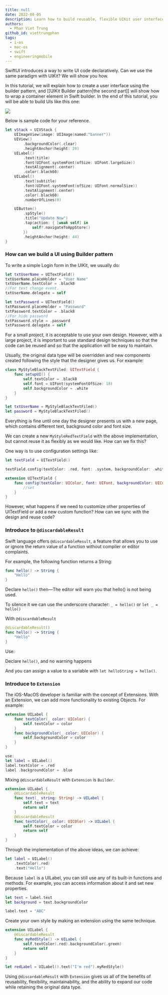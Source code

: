 ```yaml
---
title: null
date: 2022-08-05
description: Learn how to build reusable, flexible UIKit user interfaces using the builder pattern with Swift extensions and @discardableResult for cleaner, declarative UI code.
authors:
  - Phan Viet Trung
github_id: viettrungphan
tags:
  - i-os
  - mac-os
  - swift
  - engineeringmobile
---
```


SwiftUI introduces a way to write UI code declaratively. Can we use the same paradigm with UIKit? We will show you how.

In this tutorial, we will explain how to create a user interface using the builder pattern, and [[UIKit Builder pattern|the second part]] will show how to wrap a container element in Swift builder. In the end of this tutorial, you will be able to build UIs like this one:

![](assets/uikit-builder-pattern_ios_uikit_builder_pattern_banner.webp)

Below is sample code for your reference.

```swift
let vStack = UIVStack {
    UIImageView(image: UIImage(named:"banner"))
    UIView()
        .backgroundColor(.clear)
        .heightAnchor(height: 20)
    UILabel()
        .text(title)
        .font(UIFont.systemFont(ofSize: UIFont.largeSize))
        .textAlignment(.center)
        .color(.black60)
    UILabel()
        .text(subtitle)
        .font(UIFont.systemFont(ofSize: UIFont.normalSize))
        .textAlignment(.center)
        .color(.black60)
        .numberOfLines(0)

    UIButton()
        .spStyle()
        .title("Update Now")
        .tap(action: { [weak self] in
            self?.navigateToAppStore()
        })
        .heightAnchor(height: 44)
}
```

### How can we build a UI using Builder pattern

To write a simple Login form in the UIKit, we usually do:

```swift
let txtUserName = UITextField()
txtUserName.placeHolder = "User Name"
txtUserName.textColor = .black8
//For text change event.
txtUserName.delegate = self

let txtPassword = UITextField()
txtPassword.placeHolder = "Password"
txtPassword.textColor = .black8
//For hide password
txtPassword.style = .password
txtPassword.delegate = self
```

For a small project, it is acceptable to use your own design. However, with a large project, it is important to use standard design techniques so that the code can be reused and so that the application will be easy to maintain.

Usually, the original data type will be overridden and new components created following the style that the designer gives us. For example:

```swift
class MyStyleBlackTextFiled: UITextField {
	func setupUI() {
        self.textColor = .black8
        self.font = UIFont(systemFontOfSize: 18)
        self.backgroundColor = .white
    }
}

let txtUserName = MyStyleBlackTextFiled()
let password = MyStyleBlackTextFiled()
```

Everything is fine until one day the designer presents us with a new page, which contains different text, background color and font size.

We can create a new `MyStyleRedTextField` with the above implementation, but cannot reuse it as flexibly as we would like. How can we fix this?

One way is to use configuration settings like:

```swift
let textField = UITextField()

textField.config(textColor: .red, font: .system, backgroundColor: .white)

extension UITextField {
	func config(textColor: UIColor, font: UIFont, backgroundColor: UIColor) {
        //set
    }
}
```

However, what happens if we need to customize other properties of UITextField or add a new custom function? How can we sync with the design and reuse code?

### Introduce to `@discardableResult`

Swift language offers `@discardableResult`, a feature that allows you to use or ignore the return value of a function without compiler or editor complaints.

For example, the following function returns a String:

```swift
func hello() -> String {
	"Hello"
}
```

Declare `hello()` then—The editor will warn you that hello() is not being used.

To silence it we can use the underscore character: `_ = hello()` or `let _ = hello()`

With `@discardableResult`

```swift
@discardableResult()
func hello() -> String {
	"Hello"
}
```

Use:

Declare `hello()`, and no warning happens

And you can assign a value to a variable with `let helloString = hello()`.

### Introduce to `Extension`

The iOS-MacOS developer is familiar with the concept of Extensions. With an Extension, we can add more functionality to existing Objects. For example:

```swift
extension UILabel {
    func textColor(_ color: UIColor) {
        self.textColor = color
    }
    func backgroundColor(_ color: UIColor) {
        self.backgroundColor = color
    }
}

use:
let label = UILabel()
label.textColor = .red
label .backgroundColor = .blue
```

Mixing `@discardableResult` with `Extension` is `Builder`.

```swift
extension UILabel {
    @discardableResult
    func text(_ string: String) -> UILabel {
        self.text = text
        return self
    }
    @discardableResult
    func textColor(_ color: UICOlor) -> UILabel {
        self.textColor = color
        return self
    }
}
```

Through the implementation of the above ideas, we can achieve:

```swift
let label = UILabel()
    .textColor(.red)
    .text("Hello")
```

Because `label` is a UILabel, you can still use any of its built-in functions and methods. For example, you can access information about it and set new properties.

```swift
let text = label.text
let background = text.backgroundColor

label.text = "ABC"
```

Create your own style by making an extension using the same technique.

```swift
extension UILabel {
    @discardableResult
    func myRedStyle() -> UILabel {
        self.textColor(.red).backgroundColor(.green)
        return self
    }
}

let redLabel = UILabel().text("I'm red").myRedStyle()
```

Using `@discardableResult` with `Extension` gives us all of the benefits of reusability, flexibility, maintainability, and the ability to expand our code while retaining the original data type.
